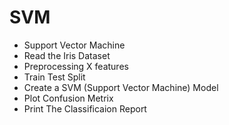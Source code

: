 # SVM

* Support Vector Machine
* Read the Iris Dataset
* Preprocessing X features
* Train Test Split
* Create a SVM (Support Vector Machine) Model
* Plot Confusion Metrix
* Print The Classificaion Report